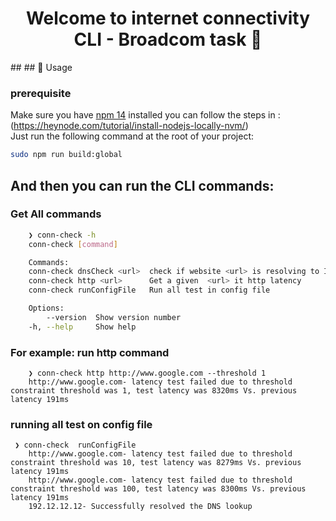 <h1 align="center">Welcome to internet connectivity CLI - Broadcom task 👋</h1>
## 
## 🚀 Usage

### prerequisite

Make sure you have [npm 14](https://www.npmjs.com/) installed you can follow the steps in :
(https://heynode.com/tutorial/install-nodejs-locally-nvm/)<br/>
Just run the following command at the root of your project:

```sh
sudo npm run build:global
```

## And then you can run the CLI commands:

### Get All commands

```sh
    ❯ conn-check -h
    conn-check [command]

    Commands:
    conn-check dnsCheck <url>  check if website <url> is resolving to IP
    conn-check http <url>      Get a given  <url> it http latency
    conn-check runConfigFile   Run all test in config file

    Options:
        --version  Show version number                                   [boolean]
    -h, --help     Show help                                             [boolean]
```

### For example: run http command

```
    ❯ conn-check http http://www.google.com --threshold 1
    http://www.google.com- latency test failed due to threshold constraint threshold was 1, test latency was 8320ms Vs. previous latency 191ms
```

### running all test on config file

```
 ❯ conn-check  runConfigFile
    http://www.google.com- latency test failed due to threshold constraint threshold was 10, test latency was 8279ms Vs. previous latency 191ms
    http://www.google.com- latency test failed due to threshold constraint threshold was 100, test latency was 8300ms Vs. previous latency 191ms
    192.12.12.12- Successfully resolved the DNS lookup
```
